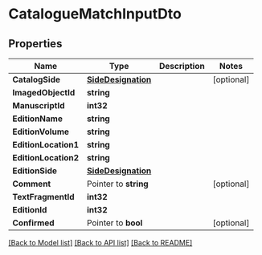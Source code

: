 # CatalogueMatchInputDto

## Properties

Name | Type | Description | Notes
------------ | ------------- | ------------- | -------------
**CatalogSide** | [**SideDesignation**](SideDesignation.md) |  | [optional] 
**ImagedObjectId** | **string** |  | 
**ManuscriptId** | **int32** |  | 
**EditionName** | **string** |  | 
**EditionVolume** | **string** |  | 
**EditionLocation1** | **string** |  | 
**EditionLocation2** | **string** |  | 
**EditionSide** | [**SideDesignation**](SideDesignation.md) |  | 
**Comment** | Pointer to **string** |  | [optional] 
**TextFragmentId** | **int32** |  | 
**EditionId** | **int32** |  | 
**Confirmed** | Pointer to **bool** |  | [optional] 

[[Back to Model list]](../README.md#documentation-for-models) [[Back to API list]](../README.md#documentation-for-api-endpoints) [[Back to README]](../README.md)


